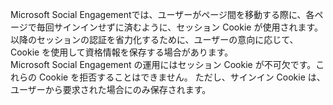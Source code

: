 Microsoft Social Engagementでは、ユーザーがページ間を移動する際に、各ページで毎回サインインせずに済むように、セッション Cookie が使用されます。 以降のセッションの認証を省力化するために、ユーザーの意向に応じて、Cookie を使用して資格情報を保存する場合があります。   
 Microsoft Social Engagement の運用にはセッション Cookie が不可欠です。これらの Cookie を拒否することはできません。 ただし、サインイン Cookie は、ユーザーから要求された場合にのみ保存されます。